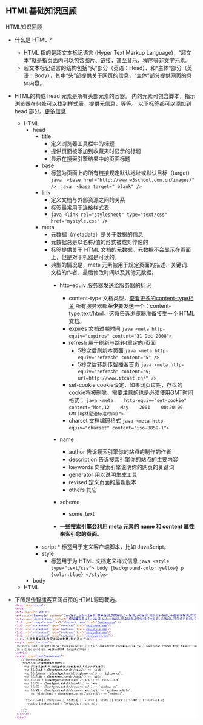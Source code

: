 
## HTML基础知识回顾
HTML知识回顾
* 什么是 HTML？
	* HTML 指的是超文本标记语言 (Hyper Text Markup Language)，“超文本”就是指页面内可以包含图片、链接，甚至音乐、程序等非文字元素。
	* 超文本标记语言的结构包括“头”部分（英语：Head）、和“主体”部分（英语：Body），其中“头”部提供关于网页的信息，“主体”部分提供网页的具体内容。
* HTML的构成
	head 元素是所有头部元素的容器。<head> 内的元素可包含脚本，指示浏览器在何处可以找到样式表，提供元信息，等等。
以下标签都可以添加到 head 部分。[更多信息](http://www.w3school.com.cn/html/html_head.asp)
	* HTML
		* head
			* title 
				* 定义浏览器工具栏中的标题
				* 提供页面被添加到收藏夹时显示的标题
				* 显示在搜索引擎结果中的页面标题
			* base
				* 标签为页面上的所有链接规定默认地址或默认目标（target）
						```java 
						<base href="http://www.w3school.com.cn/images/" />
						```
						```java 
						<base target="_blank" /> 
						```
			* link
				* 定义文档与外部资源之间的关系
				* 标签最常用于连接样式表
				* ```java <link rel="stylesheet" type="text/css" href="mystyle.css" />```
			* meta
				* 元数据（metadata）是关于数据的信息
				* 元数据总是以名称/值的形式被成对传递的
				* 标签提供关于 HTML 文档的元数据。元数据不会显示在页面上，但是对于机器是可读的。
				* 典型的情况是，meta 元素被用于规定页面的描述、关键词、文档的作者、最后修改时间以及其他元数据。
					* http-equiv 服务器发送给服务器的标识
						* content-type 文档类型，[查看更多的content-type相关](http://tool.oschina.net/commons/)
								所有服务器都**至少**要发送一个：content-type:text/html。这将告诉浏览器准备接受一个 HTML 文档。
						* expires 文档过期时间
								```java <meta http-equiv="expires" content="31 Dec 2008"> ```
						* refresh 用于刷新与跳转(重定向)页面
							* 5秒之后刷新本页面
									```java <meta http-equiv="refresh" content="5" />```
							* 5秒之后转到[传智播客](http://www.itcast.cn)首页
									```java <meta http-equiv="refresh" content="5; url=http://www.itcast.cn/" />```
						* set-cookie cookie设定，如果网页过期，存盘的cookie将被删除。需要注意的也是必须使用GMT时间格式； 
								```java <meta    http-equiv="set-cookie"    contect="Mon,12    May    2001    00:20:00    GMT(格林尼治标准时间)"> ```    
						* charset 文档编码格式
								```java <meta http-equiv="charset" content="iso-8859-1">```
					* name
						* author 告诉搜索引擎你的站点的制作的作者
						* description 告诉搜索引擎你的站点的主要内容
						* keywords 向搜索引擎说明你的网页的关键词
						* generator  用以说明生成工具
						* revised 定义页面的最新版本
						* others 其它
					* scheme 
						* some_text
		
					* **一些搜索引擎会利用 meta 元素的 name 和 content 属性来索引您的页面。**
			* script
					* 标签用于定义客户端脚本，比如 JavaScript。
			* style
				* 标签用于为 HTML 文档定义样式信息
				 ```java <style type="text/css"> body {background-color:yellow} p {color:blue} </style>```
		* body
	* HTML

* 下图是[传智播客](http://www.itcast.cn)官网首页的HTML源码截选。
![](img/itcast_html.png)
